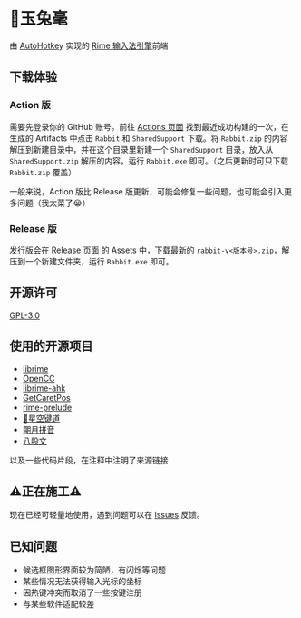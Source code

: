 # 🐇️玉兔毫

由 [AutoHotkey](https://www.autohotkey.com/) 实现的 [Rime 输入法引擎](https://github.com/rime/librime)前端

## 下载体验

### Action 版

需要先登录你的 GitHub 账号。前往 [Actions 页面](https://github.com/amorphobia/rabbit/actions) 找到最近成功构建的一次，在生成的 Artifacts 中点击 `Rabbit` 和 `SharedSupport` 下载。将 `Rabbit.zip` 的内容解压到新建目录中，并在这个目录里新建一个 `SharedSupport` 目录，放入从 `SharedSupport.zip` 解压的内容，运行 `Rabbit.exe` 即可。（之后更新时可只下载 `Rabbit.zip` 覆盖）

一般来说，Action 版比 Release 版更新，可能会修复一些问题，也可能会引入更多问题（我太菜了😭️）

### Release 版

发行版会在 [Release 页面](https://github.com/amorphobia/rabbit/releases) 的 Assets 中，下载最新的 `rabbit-v<版本号>.zip`，解压到一个新建文件夹，运行 `Rabbit.exe` 即可。

## 开源许可

[GPL-3.0](LICENSE)

## 使用的开源项目

- [librime](https://github.com/rime/librime)
- [OpenCC](https://github.com/BYVoid/OpenCC)
- [librime-ahk](https://github.com/amorphobia/librime-ahk)
- [GetCaretPos](https://github.com/Descolada/AHK-v2-libraries)
- [rime-prelude](https://github.com/rime/rime-prelude)
- [🌟️星空键道](https://github.com/amorphobia/rime-jiandao)
- [朙月拼音](https://github.com/rime/rime-luna-pinyin)
- [八股文](https://github.com/rime/rime-essay)

以及一些代码片段，在注释中注明了来源链接

## ⚠️正在施工⚠️

现在已经可轻量地使用，遇到问题可以在 [Issues](https://github.com/amorphobia/rime-jiandao/issues/new/choose) 反馈。

## 已知问题

- 候选框图形界面较为简陋，有闪烁等问题
- 某些情况无法获得输入光标的坐标
- 因热键冲突而取消了一些按键注册
- 与某些软件适配较差
